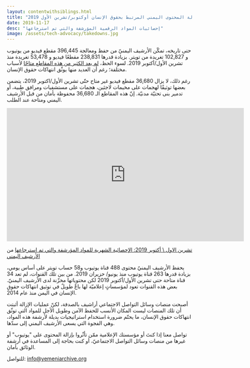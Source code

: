 ```yaml
---
layout: contentwithsiblings.html
title: "إزالة المحتوى اليمني المرتبط بحقوق الإنسان أوكتوبر/تشرين الأول 2019"
date: 2019-11-17
desc: "إحصائيات المواد الرقمية المؤرشفة والتي تم استرجاعها"
image: /assets/tech-advocacy/takedowns.jpg
---
```


حتى تاريخه، تمكّن الأرشيف اليمنيّ من حفظ ومعالجة 396,445 مقطع فيديو من يوتيوب و 102,827 تغريدة من تويتر. بزيادة قدرها 238,831 مقطعًا فيديو و 53,478 تغريدة منذ  تشرين الأول/أكتوبر 2019. لسوء الحظ،  [لم يعد الكثير من هذه المقاطع متاحًا](https://yemeniarchive.org/ar/tech-advocacy/)  لأسباب مختلفة؛ رغم أن العديد منها يوثّق انتهاكات حقوق الإنسان.

رغم ذلك، لا يزال 36,680 مقطع فيديو غير متاح حتّى تشرين الأول/اكتوبر 2019، يتضمن بعضها توثيقًا لهجمات على مخيمات لاجئين، هجمات على مستشفيات ومرافق طبية، أو تدمير بنى تحتيّة مدنيّة. إنّ هذه المقاطع الـ 36,680 محفوظة بأمان من قبل الأرشيف اليمني ومتاحة عند الطلب.
<iframe src="https://player.vimeo.com/video/375872151" width="640" height="360" frameborder="0" allow="autoplay; fullscreen" allowfullscreen></iframe>

[تشرين الاول \ أكتوبر 2019: الإحصائية الشهرية للمواد المؤرشفة والتي تم استرجاعها](https://vimeo.com/375872151)  من  [الأرشيف اليمني](https://vimeo.com/user101279954)

يحفظ الأرشيف اليمنيّ محتوى 488 قناة يوتيوب و58 حساب تويتر على أساس يومي، بزيادة قدرها 263 قناة يوتيوب منذ يونيو/ حزيران 2019. من بين تلك القنوات، لم تعد 34 قناة متاحة حتى تشرين الأول/أكتوبر 2019 لكن محتوياتها مخزّنة لدى الأرشيف اليمنيّ. بعض هذه القنوات تعود لمؤسساتٍ إعلاميّة لها باعٌ طويلٌ في توثيق انتهاكات حقوق الإنسان في اليمن منذ عام 2014.


أصبحت منصات وسائل التواصل الاجتماعي أراشيف بالصدفة، لكنّ عمليات الإزالة أثبتت أن تلك المنصات ليست المكان الأنسب للحفظ الآمن وطويل الأجل للمواد التي توثّق انتهاكات حقوق الإنسان، ما يحتّم ضرورة استخدام استراتيجيات بديلة لأرشفة هذه المواد، وهي الفجوة التي يسعى الأرشيف اليمني إلى سدّها.

تواصل معنا إذا كنتَ أو مؤسستك الإعلامية ممّن تأثّروا بإزالة المحتوى على "يوتيوب" أو غيرها من منصات وسائل التواصل الاجتماعيّ، أو كنت بحاجة إلى المساعدة في أرشفة الوثائق بأمان.

للتواصل:  [info@yemeniarchive.org](mailto:info@yemeniarchive.org)
